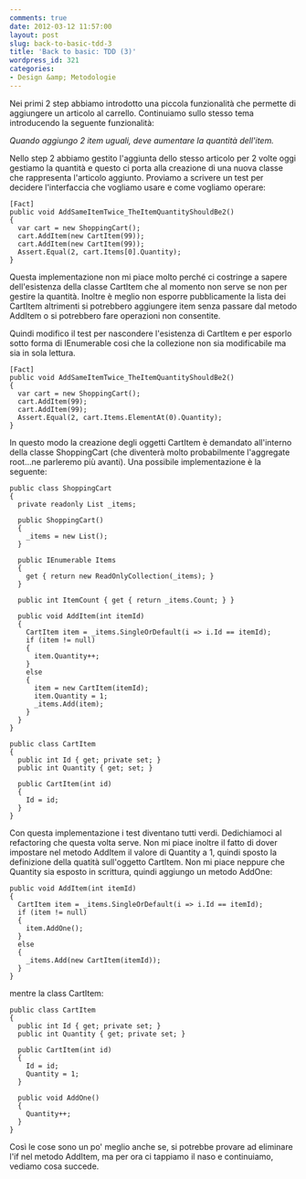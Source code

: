 ```yaml
---
comments: true
date: 2012-03-12 11:57:00
layout: post
slug: back-to-basic-tdd-3
title: 'Back to basic: TDD (3)'
wordpress_id: 321
categories:
- Design &amp; Metodologie
---
```


Nei primi 2 step abbiamo introdotto una piccola funzionalità che permette di aggiungere un articolo al carrello. Continuiamo sullo stesso tema introducendo la seguente funzionalità:

_Quando aggiungo 2 item uguali, deve aumentare la quantità dell'item._

Nello step 2 abbiamo gestito l'aggiunta dello stesso articolo per 2 volte oggi gestiamo la quantità e questo ci porta alla creazione di una nuova classe che rappresenta l'articolo aggiunto.
Proviamo a scrivere un test per decidere l'interfaccia che vogliamo usare e come vogliamo operare:

    [Fact]
    public void AddSameItemTwice_TheItemQuantityShouldBe2()
    {
      var cart = new ShoppingCart();
      cart.AddItem(new CartItem(99));
      cart.AddItem(new CartItem(99));
      Assert.Equal(2, cart.Items[0].Quantity);
    }

Questa implementazione non mi piace molto perché ci costringe a sapere dell'esistenza della classe CartItem che al momento non serve se non per gestire la quantità. Inoltre è meglio non esporre pubblicamente la lista dei CartItem altrimenti si potrebbero aggiungere item senza passare dal metodo AddItem o si potrebbero fare operazioni non consentite.

Quindi modifico il test per nascondere l'esistenza di CartItem e per esporlo sotto forma di IEnumerable cosi che la collezione non sia modificabile ma sia in sola lettura.


    [Fact]
    public void AddSameItemTwice_TheItemQuantityShouldBe2()
    {
      var cart = new ShoppingCart();
      cart.AddItem(99);
      cart.AddItem(99);
      Assert.Equal(2, cart.Items.ElementAt(0).Quantity);
    }


In questo modo la creazione degli oggetti CartItem è demandato all'interno della classe ShoppingCart (che diventerà molto probabilmente l'aggregate root...ne parleremo più avanti).
Una possibile implementazione è la seguente:


    public class ShoppingCart
    {
      private readonly List _items;

      public ShoppingCart()
      {
        _items = new List();
      }

      public IEnumerable Items
      {
        get { return new ReadOnlyCollection(_items); }
      }

      public int ItemCount { get { return _items.Count; } }

      public void AddItem(int itemId)
      {
        CartItem item = _items.SingleOrDefault(i => i.Id == itemId);
        if (item != null) 
        {
          item.Quantity++;
        }
        else
        {
          item = new CartItem(itemId);
          item.Quantity = 1;
          _items.Add(item);
        }
      }
    }

    public class CartItem
    {
      public int Id { get; private set; }
      public int Quantity { get; set; }

      public CartItem(int id)
      {
        Id = id;
      }
    }


Con questa implementazione i test diventano tutti verdi.
Dedichiamoci al refactoring che questa volta serve.
Non mi piace inoltre il fatto di dover impostare nel metodo AddItem il valore di Quantity a 1, quindi sposto la definizione della quatità sull'oggetto CartItem. Non mi piace neppure che Quantity sia esposto in scrittura, quindi aggiungo un metodo AddOne:

    public void AddItem(int itemId)
    {
      CartItem item = _items.SingleOrDefault(i => i.Id == itemId);
      if (item != null)
      {
        item.AddOne();
      }
      else
      {
        _items.Add(new CartItem(itemId));
      }
    }

mentre la class CartItem:

    public class CartItem
    {
      public int Id { get; private set; }
      public int Quantity { get; private set; }

      public CartItem(int id)
      {
        Id = id;
        Quantity = 1;
      }

      public void AddOne()
      {
        Quantity++;
      }
    }

Così le cose sono un po' meglio anche se, si potrebbe provare ad eliminare l'if nel metodo AddItem, ma per ora ci tappiamo il naso e continuiamo, vediamo cosa succede.
